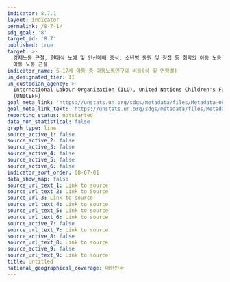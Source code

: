 ```yaml
---
indicator: 8.7.1
layout: indicator
permalink: /8-7-1/
sdg_goal: '8'
target_id: '8.7'
published: true
target: >-
  강제노동 근절, 현대식 노예 및 인신매매 종식, 소년병 동원 및 징집 등 최악의 아동 노동 형태 금지 및 근절. 2025년까지 모든 형태의
  아동 노동 근절 
indicator_name: 5-17세 아동 중 아동노동인구와 비율(성 및 연령별)
un_designated_tier: II
un_custodian_agency: >-
  International Labour Organization (ILO), United Nations Children's Fund
  (UNICEFF)
goal_meta_link: 'https://unstats.un.org/sdgs/metadata/files/Metadata-08-07-01.pdf'
goal_meta_link_text: 'https://unstats.un.org/sdgs/metadata/files/Metadata-08-07-01.pdf'
reporting_status: notstarted
data_non_statistical: false
graph_type: line
source_active_1: false
source_active_2: false
source_active_3: false
source_active_4: false
source_active_5: false
source_active_6: false
indicator_sort_order: 08-07-01
data_show_map: false
source_url_text_1: Link to source
source_url_text_2: Link to Source
source_url_3: Link to source
source_url_text_4: Link to source
source_url_text_5: Link to source
source_url_text_6: Link to source
source_active_7: false
source_url_text_7: Link to source
source_active_8: false
source_url_text_8: Link to source
source_active_9: false
source_url_text_9: Link to source
title: Untitled
national_geographical_coverage: 대한민국
---
```

